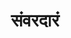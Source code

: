 ---
title: संवरदारं
position: 2
type: book

parent:
  type: aagam

children:
  type: chapter
  count: 
---